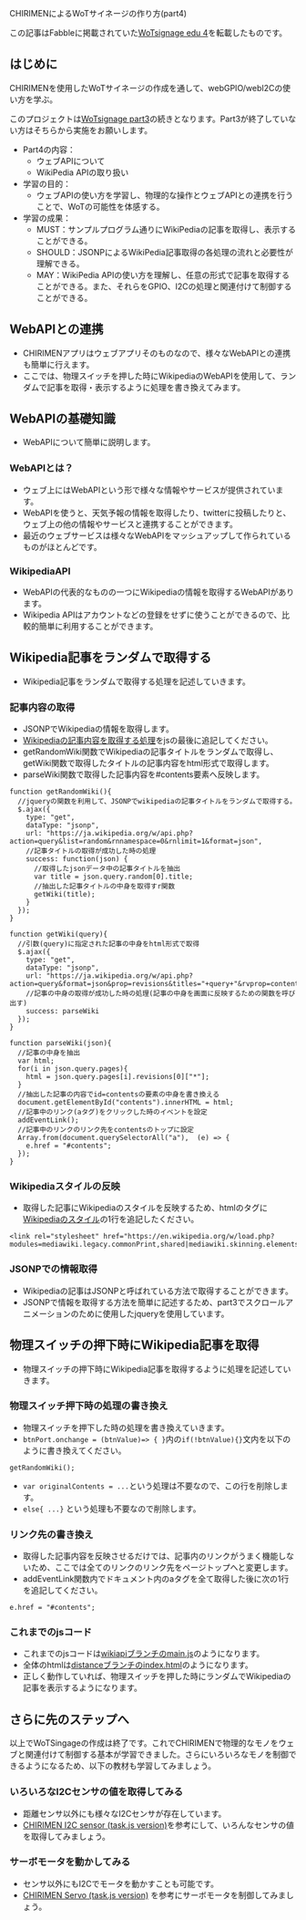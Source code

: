 CHIRIMENによるWoTサイネージの作り方(part4)

この記事はFabbleに掲載されていた[WoTsignage edu 4](http://fabble.cc/chirimenedu/wotsignage-edu4)を転載したものです。

## はじめに
CHIRIMENを使用したWoTサイネージの作成を通して、webGPIO/webI2Cの使い方を学ぶ。 

このプロジェクトは[WoTsignage part3](https://github.com/naokisekiguchi/WoTsignageText/blob/master/chirimenWotSignage3.md)の続きとなります。Part3が終了していない方はそちらから実施をお願いします。

* Part4の内容： 
	* ウェブAPIについて 
	* WikiPedia APIの取り扱い 
* 学習の目的： 
	* ウェブAPIの使い方を学習し、物理的な操作とウェブAPIとの連携を行うことで、WoTの可能性を体感する。 
* 学習の成果： 
	* MUST：サンプルプログラム通りにWikiPediaの記事を取得し、表示することができる。 
	* SHOULD：JSONPによるWikiPedia記事取得の各処理の流れと必要性が理解できる。 
	* MAY：WikiPedia APIの使い方を理解し、任意の形式で記事を取得することができる。また、それらをGPIO、I2Cの処理と関連付けて制御することができる。

## WebAPIとの連携
* CHIRIMENアプリはウェブアプリそのものなので、様々なWebAPIとの連携も簡単に行えます。
* ここでは、物理スイッチを押した時にWikipediaのWebAPIを使用して、ランダムで記事を取得・表示するように処理を書き換えてみます。

## WebAPIの基礎知識
* WebAPIについて簡単に説明します。

### WebAPIとは？
* ウェブ上にはWebAPIという形で様々な情報やサービスが提供されています。
* WebAPIを使うと、天気予報の情報を取得したり、twitterに投稿したりと、ウェブ上の他の情報やサービスと連携することができます。
* 最近のウェブサービスは様々なWebAPIをマッシュアップして作られているものがほとんどです。

### WikipediaAPI
* WebAPIの代表的なものの一つにWikipediaの情報を取得するWebAPIがあります。
* Wikipedia APIはアカウントなどの登録をせずに使うことができるので、比較的簡単に利用することができます。

## Wikipedia記事をランダムで取得する
* Wikipedia記事をランダムで取得する処理を記述していきます。

### 記事内容の取得
* JSONPでWikipediaの情報を取得します。
* [Wikipediaの記事内容を取得する処理](https://github.com/naokisekiguchi/WoTsignageText/blob/master/js/wotSignageGetDistance.js)をjsの最後に追記してください。
* getRandomWiki関数でWikipediaの記事タイトルをランダムで取得し、getWiki関数で取得したタイトルの記事内容をhtml形式で取得します。
* parseWiki関数で取得した記事内容を#contents要素へ反映します。

```getRandomWiki関数
function getRandomWiki(){
  //jqueryの関数を利用して、JSONPでwikipediaの記事タイトルをランダムで取得する。
  $.ajax({
    type: "get",
    dataType: "jsonp",
    url: "https://ja.wikipedia.org/w/api.php?action=query&list=random&rnnamespace=0&rnlimit=1&format=json",
    //記事タイトルの取得が成功した時の処理
    success: function(json) {
      //取得したjsonデータ中の記事タイトルを抽出   
      var title = json.query.random[0].title;
      //抽出した記事タイトルの中身を取得すr関数
      getWiki(title);
    }
  });
}
```

```getWiki関数
function getWiki(query){
  //引数(query)に指定された記事の中身をhtml形式で取得
  $.ajax({
    type: "get",
    dataType: "jsonp",
    url: "https://ja.wikipedia.org/w/api.php?action=query&format=json&prop=revisions&titles="+query+"&rvprop=content&rvparse",
    //記事の中身の取得が成功した時の処理(記事の中身を画面に反映するための関数を呼び出す)
    success: parseWiki
  });
}
```

```parseWiki関数
function parseWiki(json){
  //記事の中身を抽出
  var html;
  for(i in json.query.pages){
    html = json.query.pages[i].revisions[0]["*"];
  }
  //抽出した記事の内容でid=contentsの要素の中身を書き換える
  document.getElementById("contents").innerHTML = html;
  //記事中のリンク(aタグ)をクリックした時のイベントを設定
  addEventLink();
  //記事中のリンクのリンク先をcontentsのトップに設定
  Array.from(document.querySelectorAll("a"),  (e) => {
    e.href = "#contents";
  });
}
```

### Wikipediaスタイルの反映
* 取得した記事にWikipediaのスタイルを反映するため、htmlの<head>タグに[Wikipediaのスタイル](https://github.com/naokisekiguchi/WoTSignage/blob/wikiapi/index.html#L7)の1行を追記したください。

```
<link rel="stylesheet" href="https://en.wikipedia.org/w/load.php?modules=mediawiki.legacy.commonPrint,shared|mediawiki.skinning.elements|mediawiki.skinning.content|mediawiki.skinning.interface|skins.vector.styles|site|mediawiki.skinning.content.parsoid|ext.cite.style&amp;only=styles&amp;skin=vector"/>
```

### JSONPでの情報取得
* Wikipediaの記事はJSONPと呼ばれている方法で取得することができます。
* JSONPで情報を取得する方法を簡単に記述するため、part3でスクロールアニメーションのために使用したjqueryを使用しています。

## 物理スイッチの押下時にWikipedia記事を取得
* 物理スイッチの押下時にWikipedia記事を取得するように処理を記述していきます。

### 物理スイッチ押下時の処理の書き換え
* 物理スイッチを押下した時の処理を書き換えていきます。
* `btnPort.onchange = (btnValue)=> { }`内の`if(!btnValue){}`文内を以下のように書き換えてください。

```
getRandomWiki();
```

* `var originalContents = ...`という処理は不要なので、この行を削除します。
* `else{ ...}` という処理も不要なので削除します。

### リンク先の書き換え
* 取得した記事内容を反映させるだけでは、記事内のリンクがうまく機能しないため、ここでは全てのリンクのリンク先をページトップへと変更します。
* addEventLink関数内でドキュメント内のaタグを全て取得した後に次の1行を追記してください。

```
e.href = "#contents";
```

### これまでのjsコード
* これまでのjsコードは[wikiapiブランチのmain.js](https://github.com/naokisekiguchi/WoTSignage/blob/wikiapi/js/main.js)のようになります。
* 全体のhtmlは[distanceブランチのindex.html](https://github.com/naokisekiguchi/WoTSignage/blob/wikiapi/index.html)のようになります。
* 正しく動作していれば、物理スイッチを押した時にランダムでWikipediaの記事を表示するようになります。

## さらに先のステップへ
以上でWoTSingageの作成は終了です。これでCHIRIMENで物理的なモノをウェブと関連付けて制御する基本が学習できました。さらにいろいろなモノを制御できるようになるため、以下の教材も学習してみましょう。

### いろいろなI2Cセンサの値を取得してみる
* 距離センサ以外にも様々なI2Cセンサが存在しています。
* [CHIRIMEN I2C sensor (task.js version)]()を参考にして、いろんなセンサの値を取得してみましょう。

### サーボモータを動かしてみる
* センサ以外にもI2Cでモータを動かすことも可能です。
* [CHIRIMEN Servo (task.js version)]() を参考にサーボモータを制御してみましょう。
